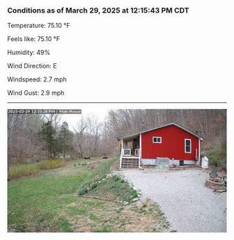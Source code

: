### Conditions as of March 29, 2025 at 12:15:43 PM CDT 

Temperature: 75.10 &deg;F

Feels like: 75.10 &deg;F

Humidity: 49%

Wind Direction: E

Windspeed: 2.7 mph

Wind Gust: 2.9 mph

---

<img src="./images/latest.jpeg"/>

